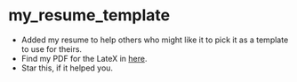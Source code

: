 # my_resume_template
* Added my resume to help others who might like it to pick it as a template to use for theirs.
* Find my PDF for the LateX in [here](./kalyan_cheerla_cv.pdf).
* Star this, if it helped you.
